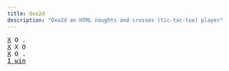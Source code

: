 ```yaml
---
title: Oxo2d 
description: "Oxo2d an HTML noughts and crosses (tic-tac-toe) player"
---
```


<pre class="oxo2d">
<u>X</u> O .
<u>X</u> X O
<u>X</u> O .
<a href="../">I win</a>
</pre>
